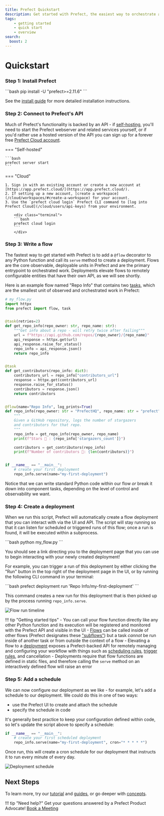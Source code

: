 ```yaml
---
title: Prefect Quickstart
description: Get started with Prefect, the easiest way to orchestrate and observe your data pipelines
tags:
    - getting started
    - quick start
    - overview
search:
  boost: 2
---
```


# Quickstart

### Step 1: Install Prefect

<div class="terminal">
```bash
pip install -U "prefect>=2.11.6"
```
</div>

See the [install guide](/getting-started/installation/) for more detailed installation instructions.

### Step 2: Connect to Prefect's API

Much of Prefect's functionality is backed by an API - if [self-hosting](/guides/host/), you'll need to start the Prefect webserver and related services yourself, or if you'd rather use a hosted version of the API you can sign up for a forever free [Prefect Cloud account](/cloud/).


=== "Self-hosted"

    ```bash
    prefect server start
    ```

=== "Cloud"

    1. Sign in with an existing account or create a new account at [https://app.prefect.cloud/](https://app.prefect.cloud/).
    2. If setting up a new account, [create a workspace](/cloud/workspaces/#create-a-workspace) for your account.
    3. Use the `prefect cloud login` Prefect CLI command to [log into Prefect Cloud](/cloud/users/api-keys) from your environment.

        <div class="terminal">
        ```bash
        prefect cloud login
        ```
        </div>


### Step 3: Write a flow

The fastest way to get started with Prefect is to add a `@flow` decorator to any Python function and call its `serve` method to create a deployment. Flows are the core observable, deployable units in Prefect and are the primary entrypoint to orchestrated work. Deployments elevate flows to remotely configurable entities that have their own API, as we will see shortly.

Here is an example flow named "Repo Info" that contains two [tasks](/concepts/tasks/), which are the smallest unit of observed and orchestrated work in Prefect:

```python
# my_flow.py
import httpx
from prefect import flow, task


@task(retries=2)
def get_repo_info(repo_owner: str, repo_name: str):
    """Get info about a repo - will retry twice after failing"""
    url = f"https://api.github.com/repos/{repo_owner}/{repo_name}"
    api_response = httpx.get(url)
    api_response.raise_for_status()
    repo_info = api_response.json()
    return repo_info


@task
def get_contributors(repo_info: dict):
    contributors_url = repo_info["contributors_url"]
    response = httpx.get(contributors_url)
    response.raise_for_status()
    contributors = response.json()
    return contributors


@flow(name="Repo Info", log_prints=True)
def repo_info(repo_owner: str = "PrefectHQ", repo_name: str = "prefect"):
    """
    Given a GitHub repository, logs the number of stargazers
    and contributors for that repo.
    """
    repo_info = get_repo_info(repo_owner, repo_name)
    print(f"Stars 🌠 : {repo_info['stargazers_count']}")

    contributors = get_contributors(repo_info)
    print(f"Number of contributors 👷: {len(contributors)}")


if __name__ == "__main__":
    # create your first deployment
    repo_info.serve(name="my-first-deployment")
```

Notice that we can write standard Python code within our flow _or_ break it down into component tasks, depending on the level of control and observability we want.

### Step 4: Create a deployment

When we run this script, Prefect will automatically create a flow deployment that you can interact with via the UI and API. The script will stay running so that it can listen for scheduled or triggered runs of this flow; once a run is found, it will be executed within a subprocess.

<div class="terminal">
```bash
python my_flow.py
```
</div> 

You should see a link directing you to the deployment page that you can use to begin interacting with your newly created deployment!

For example, you can trigger a run of this deployment by either clicking the "Run" button in the top right of the deployment page in the UI, or by running the following CLI command in your terminal:

<div class="terminal">
```bash
prefect deployment run 'Repo Info/my-first-deployment'  
```
</div> 

This command creates a new run for this deployment that is then picked up by the process running `repo_info.serve`.

![Flow run timeline](/img/ui/flow-run-diagram.jpg)

!!! tip "Getting started tips"
    - You can call your flow function directly like any other Python function and its execution will be registered and monitored with the Prefect API and visible in the UI
    - [Flows](/concepts/flows) can be called inside of other flows (Prefect designates these ["subflows"](/concepts/flows/#composing-flows)) but a task _cannot_ be run inside of another task or from outside the context of a flow
    - Elevating a flow to a [deployment](/concepts/deployments/) exposes a Prefect-backed API for remotely managing and configuring your workflow with things such as [scheduling rules](/concepts/schedules/), [trigger rules](/cloud/automations/), and cancellation 
    - Deployments require that flow functions are defined in static files, and therefore calling the `serve` method on an interactively defined flow will raise an error


### Step 5: Add a schedule

We can now configure our deployment as we like - for example, let's add a schedule to our deployment.  We could do this in one of two ways:

- use the Prefect UI to create and attach the schedule
- specify the schedule in code

It's generally best practice to keep your configuration defined within code, so let's update the script above to specify a schedule:

```python
if __name__ == "__main__":
    # create your first scheduled deployment
    repo_info.serve(name="my-first-deployment", cron="* * * * *")
```

Once run, this will create a cron schedule for our deployment that instructs it to run every minute of every day.

![Deployment schedule](/img/ui/deployment-cron-schedule.png)

## Next Steps

To learn more, try our [tutorial](/tutorial) and [guides](/guides), or go deeper with [concepts](/concepts).

!!! tip "Need help?"
    Get your questions answered by a Prefect Product Advocate! [Book a Meeting](https://calendly.com/prefect-experts/prefect-product-advocates?utm_campaign=prefect_docs_cloud&utm_content=prefect_docs&utm_medium=docs&utm_source=docs)
